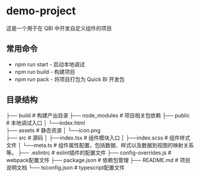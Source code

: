 # demo-project

这是一个用于在 QBI 中开发自定义组件的项目

## 常用命令

- npm run start - 启动本地调试
- npm run build - 构建项目
- npm run pack - 将项目打包为 Quick BI 开发包


## 目录结构
├── build                # 构建产出目录
├── node_modules         # 项目相关包依赖
├── public               # 本地调试入口
│    └──index.html   		
├── assets               # 静态资源
│    └──icon.png    
├── src                  # 源码
│    ├──index.tsx        # 组件模块入口
│    ├──index.scss       # 组件样式文件
│    └──meta.ts          # 组件属性配置，包括数据、样式以及数据到视图的映射关系等。
├── .eslintrc            # eslint插件的配置文件
├── config-overrides.js  # webpack配置文件
├── package.json         # 依赖包管理
├── README.md            # 项目说明文档
└── tsconfig.json        # typescript配置文件